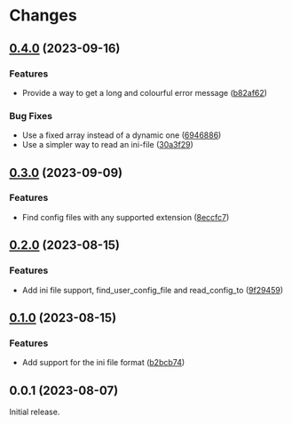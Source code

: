 # Changes

## [0.4.0](https://github.com/prantlf/v-config/compare/v0.3.0...v0.4.0) (2023-09-16)

### Features

* Provide a way to get a long and colourful error message ([b82af62](https://github.com/prantlf/v-config/commit/b82af6265623110e4d16e0b1b054b987bd239d20))

### Bug Fixes

* Use a fixed array instead of a dynamic one ([6946886](https://github.com/prantlf/v-config/commit/6946886908f9800f0327a73e0e01feb1aff0ece9))
* Use a simpler way to read an ini-file ([30a3f29](https://github.com/prantlf/v-config/commit/30a3f29646a896fbfaa5b535ef0757f32a87a541))

## [0.3.0](https://github.com/prantlf/v-config/compare/v0.2.0...v0.3.0) (2023-09-09)

### Features

* Find config files with any supported extension ([8eccfc7](https://github.com/prantlf/v-config/commit/8eccfc71628da397042bd410b129571fe211b08d))

## [0.2.0](https://github.com/prantlf/v-config/compare/v0.1.0...v0.2.0) (2023-08-15)

### Features

* Add ini file support, find_user_config_file and read_config_to ([9f29459](https://github.com/prantlf/v-config/commit/9f29459047c7f37ce909b78a6d638dac1d70ccc1))

## [0.1.0](https://github.com/prantlf/v-config/compare/v0.0.1...v0.1.0) (2023-08-15)

### Features

* Add support for the ini file format ([b2bcb74](https://github.com/prantlf/v-config/commit/b2bcb7419dfe1462713d609ceda903572ae6473f))

## 0.0.1 (2023-08-07)

Initial release.
